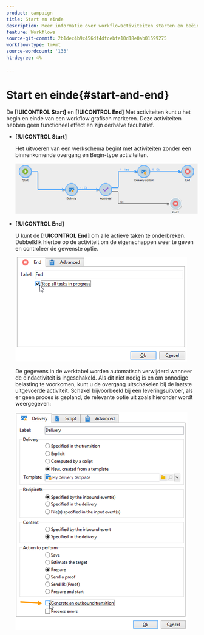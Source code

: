 ```yaml
---
product: campaign
title: Start en einde
description: Meer informatie over workflowactiviteiten starten en beëindigen
feature: Workflows
source-git-commit: 2b1dec4b9c456df4dfcebfe10d18e0ab01599275
workflow-type: tm+mt
source-wordcount: '133'
ht-degree: 4%

---
```


# Start en einde{#start-and-end}



De **[!UICONTROL Start]** en **[!UICONTROL End]** Met activiteiten kunt u het begin en einde van een workflow grafisch markeren. Deze activiteiten hebben geen functioneel effect en zijn derhalve facultatief.

* **[!UICONTROL Start]**

   Het uitvoeren van een werkschema begint met activiteiten zonder een binnenkomende overgang en Begin-type activiteiten.

   ![](assets/s_user_segmentation_start_stop.png)

* **[!UICONTROL End]**

   U kunt de **[!UICONTROL End]** om alle actieve taken te onderbreken. Dubbelklik hiertoe op de activiteit om de eigenschappen weer te geven en controleer de gewenste optie.

   ![](assets/s_user_segmentation_end.png)

   De gegevens in de werktabel worden automatisch verwijderd wanneer de eindactiviteit is ingeschakeld. Als dit niet nodig is en om onnodige belasting te voorkomen, kunt u de overgang uitschakelen bij de laatste uitgevoerde activiteit. Schakel bijvoorbeeld bij een leveringsuitvoer, als er geen proces is gepland, de relevante optie uit zoals hieronder wordt weergegeven:

   ![](assets/s_advuser_delivery_option_no_output.png)

